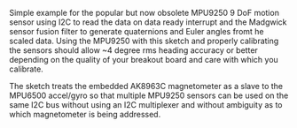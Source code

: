 Simple example for the popular but now obsolete MPU9250 9 DoF motion sensor using I2C to read the data on data ready interrupt and the Madgwick sensor fusion filter to generate quaternions and Euler angles fromt he scaled data.
Using the MPU9250 with this sketch and properly calibrating the sensors should allow ~4 degree rms heading accuracy or better depending on the quality of your breakout board and care with which you calibrate.

The sketch treats the embedded AK8963C magnetometer as a slave to the MPU6500 accel/gyro so that multiple MPU9250 sensors can be used on the same I2C bus without using an I2C multiplexer and without ambiguity as to which magnetometer is being addressed.
